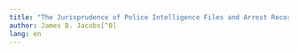 ```yaml
---
title: "The Jurisprudence of Police Intelligence Files and Arrest Records"
author: James B. Jacobs[^0]
lang: en
---
```


[^0]: James B. Jacobs is the Warren E. Burger Professor of Criminal Law and Criminal
Procedure at the NYU School of Law. He also serves as Director of the NYU School
of Law's Center For Research in Crime and Justice. He wishes to express his
appreciation for Erika Falwell's outstanding research assistance on this article.
